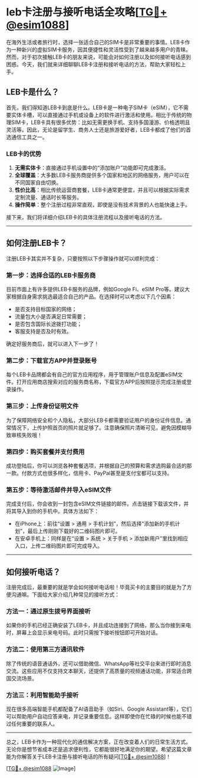 # leb卡注册与接听电话全攻略[[TG💪+ @esim1088](https://t.me/s/esim1088)]

在海外生活或者旅行时，选择一张适合自己的SIM卡是非常重要的事情。LEB卡作为一种新兴的虚拟SIM卡服务，因其便捷性和灵活性受到了越来越多用户的青睐。然而，对于初次接触LEB卡的朋友来说，可能会对如何注册以及如何接听电话感到困惑。今天，我们就来详细聊聊LEB卡注册和接听电话的方法，帮助大家轻松上手。

## LEB卡是什么？

首先，我们得知道LEB卡到底是什么。LEB卡是一种电子SIM卡（eSIM），它不需要实体卡槽，可以直接通过手机或设备上的软件进行激活和使用。相比于传统的物理SIM卡，LEB卡具有很多优势：比如无需更换手机、支持多国漫游、价格透明且灵活等。因此，无论是留学生、商务人士还是旅游爱好者，LEB卡都成了他们的首选通信工具之一。

### LEB卡的优势

1. **无需实体卡**：直接通过手机设置中的“添加账户”功能即可完成激活。
2. **全球覆盖**：大多数LEB卡服务商提供多个国家和地区的网络服务，用户可以在不同国家自由切换。
3. **性价比高**：相比传统运营商套餐，LEB卡通常更便宜，并且可以根据实际需求定制流量、通话时长等服务。
4. **操作简单**：整个注册过程非常直观，即使是没有技术背景的人也能快速上手。

接下来，我们将详细介绍LEB卡的具体注册流程以及接听电话的方法。

---

## 如何注册LEB卡？

注册LEB卡其实并不复杂，只要按照以下步骤操作就可以顺利完成：

### 第一步：选择合适的LEB卡服务商

目前市面上有许多提供LEB卡服务的品牌，例如Google Fi、eSIM Pro等。建议大家根据自身需求挑选最适合自己的产品。在选择时可以考虑以下几个因素：
- 是否支持目标国家的网络；
- 流量包大小是否满足日常需要；
- 是否包含国际长途拨打功能；
- 客服支持是否及时有效。

确定好服务商后，就可以进入下一步了！

### 第二步：下载官方APP并登录账号

每个LEB卡品牌都会有自己的官方应用程序，用于管理账户信息及配置eSIM文件。打开应用商店搜索对应的服务商名称，下载官方APP后按照提示完成注册或登录操作。

### 第三步：上传身份证明文件

为了保障网络安全和个人隐私，大部分LEB卡都需要验证用户的身份证件信息。通常情况下，上传护照首页的照片就足够了。注意确保照片清晰可见，避免因模糊导致审核失败哦！

### 第四步：购买套餐并支付费用

成功登陆后，你可以浏览各种套餐选项，并根据自己的预算和需求选购最合适的那一款。付款方式也很多样化，信用卡、PayPal甚至是支付宝都可以支持。

### 第五步：等待激活邮件并导入eSIM文件

完成支付后，你会收到一封包含eSIM文件链接的邮件。点击链接下载该文件，并将其导入到你的手机中。具体方法如下：
- 在iPhone上：前往“设置 > 通用 > 手机计划”，然后选择“添加新的手机计划”，最后上传刚刚下载好的二维码图片即可。
- 在安卓手机上：同样是在“设置 > 系统 > 关于手机 > 添加新用户”里找到相应入口，上传二维码图片即可完成导入。

---

## 如何接听电话？

注册完成后，最重要的就是学会如何接听电话啦！毕竟买卡的主要目的就是为了方便沟通嘛。下面给大家介绍几种常见的接听方式：

### 方法一：通过原生拨号界面接听

如果你的手机已经正确安装了LEB卡，并且成功连接到了网络，那么当你接到来电时，屏幕上会显示来电号码。此时只需按下接听按钮即可开始对话。

### 方法二：使用第三方通讯软件

除了传统的语音通话外，还可以借助微信、WhatsApp等社交平台来进行即时消息交流。这些应用不仅支持文本聊天，还提供了高质量的视频通话功能，非常适合跨国交流场景。

### 方法三：利用智能助手接听

现在很多高端智能手机都配备了AI语音助手（如Siri、Google Assistant等），它们可以帮助用户自动应答来电，并记录重要信息。这样即使你在忙碌的时候也能不错过任何重要的联系人。

---

总之，LEB卡作为一种现代化的通信解决方案，正在改变着人们的日常生活方式。无论你是想节省成本还是追求便利性，它都能很好地满足你的期望。希望这篇文章能为你解答关于LEB卡注册与接听电话的所有疑问[[TG💪+ @esim1088](https://t.me/s/esim1088)]！

[[TG💪+ @esim1088](https://t.me/s/esim1088) ![Image](https://i.postimg.cc/4NQfJmqS/Snipaste-2025-05-13-00-14-12.png)]